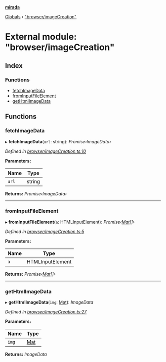 **[mirada](../README.md)**

[Globals](../README.md) › ["browser/imageCreation"](_browser_imagecreation_.md)

# External module: "browser/imageCreation"

## Index

### Functions

* [fetchImageData](_browser_imagecreation_.md#fetchimagedata)
* [fromInputFileElement](_browser_imagecreation_.md#frominputfileelement)
* [getHtmlImageData](_browser_imagecreation_.md#gethtmlimagedata)

## Functions

###  fetchImageData

▸ **fetchImageData**(`url`: string): *Promise‹ImageData›*

*Defined in [browser/imageCreation.ts:10](https://github.com/cancerberoSgx/mirada/blob/eecc091/mirada/src/browser/imageCreation.ts#L10)*

**Parameters:**

Name | Type |
------ | ------ |
`url` | string |

**Returns:** *Promise‹ImageData›*

___

###  fromInputFileElement

▸ **fromInputFileElement**(`a`: HTMLInputElement): *Promise‹[Mat](../classes/_types_opencv_mat_.mat.md)[]›*

*Defined in [browser/imageCreation.ts:5](https://github.com/cancerberoSgx/mirada/blob/eecc091/mirada/src/browser/imageCreation.ts#L5)*

**Parameters:**

Name | Type |
------ | ------ |
`a` | HTMLInputElement |

**Returns:** *Promise‹[Mat](../classes/_types_opencv_mat_.mat.md)[]›*

___

###  getHtmlImageData

▸ **getHtmlImageData**(`img`: [Mat](../classes/_types_opencv_mat_.mat.md)): *ImageData*

*Defined in [browser/imageCreation.ts:27](https://github.com/cancerberoSgx/mirada/blob/eecc091/mirada/src/browser/imageCreation.ts#L27)*

**Parameters:**

Name | Type |
------ | ------ |
`img` | [Mat](../classes/_types_opencv_mat_.mat.md) |

**Returns:** *ImageData*